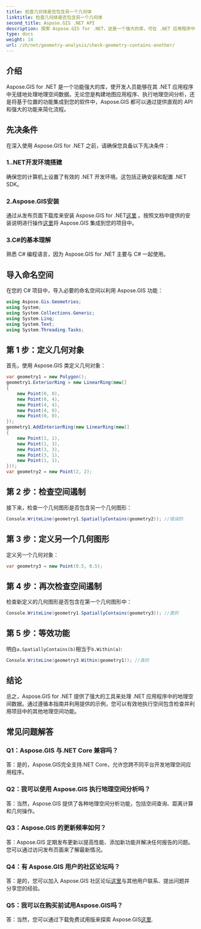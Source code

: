 ```yaml
---
title: 检查几何体是否包含另一个几何体
linktitle: 检查几何体是否包含另一个几何体
second_title: Aspose.GIS .NET API
description: 探索 Aspose.GIS for .NET，这是一个强大的库，可在 .NET 应用程序中无缝集成地理空间数据。
type: docs
weight: 14
url: /zh/net/geometry-analysis/check-geometry-contains-another/
---
```

## 介绍
Aspose.GIS for .NET 是一个功能强大的库，使开发人员能够在其 .NET 应用程序中无缝地处理地理空间数据。无论您是构建地图应用程序、执行地理空间分析，还是将基于位置的功能集成到您的软件中，Aspose.GIS 都可以通过提供直观的 API 和强大的功能来简化流程。
## 先决条件
在深入使用 Aspose.GIS for .NET 之前，请确保您具备以下先决条件：
### 1..NET开发环境搭建
确保您的计算机上设置了有效的 .NET 开发环境。这包括正确安装和配置 .NET SDK。
### 2.Aspose.GIS安装
通过从发布页面下载库来安装 Aspose.GIS for .NET[这里](https://releases.aspose.com/gis/net/) 。按照文档中提供的安装说明进行操作[这里](https://reference.aspose.com/gis/net/)将 Aspose.GIS 集成到您的项目中。
### 3.C#的基本理解
熟悉 C# 编程语言，因为 Aspose.GIS for .NET 主要与 C# 一起使用。

## 导入命名空间
在您的 C# 项目中，导入必要的命名空间以利用 Aspose.GIS 功能：
```csharp
using Aspose.Gis.Geometries;
using System;
using System.Collections.Generic;
using System.Linq;
using System.Text;
using System.Threading.Tasks;
```

## 第 1 步：定义几何对象
首先，使用 Aspose.GIS 类定义几何对象：
```csharp
var geometry1 = new Polygon();
geometry1.ExteriorRing = new LinearRing(new[]
{
    new Point(0, 0),
    new Point(0, 4),
    new Point(4, 4),
    new Point(4, 0),
    new Point(0, 0),
});
geometry1.AddInteriorRing(new LinearRing(new[]
{
    new Point(1, 1),
    new Point(1, 3),
    new Point(3, 3),
    new Point(3, 1),
    new Point(1, 1),
}));
var geometry2 = new Point(2, 2);
```
## 第 2 步：检查空间遏制
接下来，检查一个几何图形是否包含另一个几何图形：
```csharp
Console.WriteLine(geometry1.SpatiallyContains(geometry2)); //错误的
```
## 第 3 步：定义另一个几何图形
定义另一个几何对象：
```csharp
var geometry3 = new Point(0.5, 0.5);
```
## 第 4 步：再次检查空间遏制
检查新定义的几何图形是否包含在第一个几何图形中：
```csharp
Console.WriteLine(geometry1.SpatiallyContains(geometry3)); //真的
```
## 第 5 步：等效功能
明白`a.SpatiallyContains(b)`相当于`b.Within(a)`:
```csharp
Console.WriteLine(geometry3.Within(geometry1)); //真的
```

## 结论
总之，Aspose.GIS for .NET 提供了强大的工具来处理 .NET 应用程序中的地理空间数据。通过遵循本指南并利用提供的示例，您可以有效地执行空间包含检查并利用项目中的其他地理空间功能。
## 常见问题解答
### Q1：Aspose.GIS 与.NET Core 兼容吗？
答：是的，Aspose.GIS完全支持.NET Core，允许您跨不同平台开发地理空间应用程序。
### Q2：我可以使用 Aspose.GIS 执行地理空间分析吗？
答：当然，Aspose.GIS 提供了各种地理空间分析功能，包括空间查询、距离计算和几何操作。
### Q3：Aspose.GIS 的更新频率如何？
答：Aspose.GIS 定期发布更新以提高性能、添加新功能并解决任何报告的问题。您可以通过访问发布页面来了解最新情况。
### Q4：有 Aspose.GIS 用户的社区论坛吗？
答：是的，您可以加入 Aspose.GIS 社区论坛[这里](https://forum.aspose.com/c/gis/33)与其他用户联系、提出问题并分享您的经验。
### Q5：我可以在购买前试用Aspose.GIS吗？
答：当然，您可以通过下载免费试用版来探索 Aspose.GIS[这里](https://releases.aspose.com/).